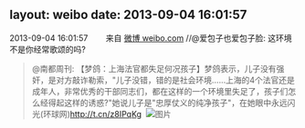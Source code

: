 layout: weibo
date: 2013-09-04 16:01:57
---
2013-09-04 16:01:57  &nbsp;&nbsp;&nbsp;&nbsp;&nbsp;&nbsp; 来自 <a href="http://weibo.com/" rel="nofollow">微博 weibo.com</a>
//@爱包子也爱包子脸: 这环境不是你经常歌颂的吗?
>  @南都周刊: 【梦鸽：上海法官都失足何况孩子】梦鸽表示，儿子没有强奸，是对方敲诈勒索，"儿子没错，错的是社会环境……上海的4个法官还是成年人，非常优秀的干部同志们，都在这样的一个环境里失足了，孩子们怎么经得起这样的诱惑?"她说儿子是"忠厚仗义的纯净孩子"，在她眼中永远闪光(环球网)http://t.cn/z8IPqKg ​​​
>  ![图片](https://ww2.sinaimg.cn/large/61d7cd94gw1e8abqq67qjj20b50go3yu.jpg)
